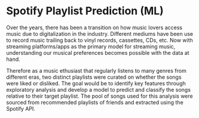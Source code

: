 # Spotify Playlist Prediction (ML)

Over the years, there has been a transition on how music lovers access music due to digitalization in the industry. Different mediums have been use to record music trailing back to vinyl records, cassettes, CDs, etc. Now with streaming platforms/apps as the primary model for streaming music, understanding our musical preferences becomes possible with the data at hand.

Therefore as a music ethusiast that regularly listens to many genres from different eras, two distinct playlists were curated on whether the songs were liked or disliked. The goal would be to identify key features through exploratory analysis and develop a model to predict and classify the songs relative to their target playlist. The pool of songs used for this analysis were sourced from recommended playlists of friends and extracted using the Spotify API.

